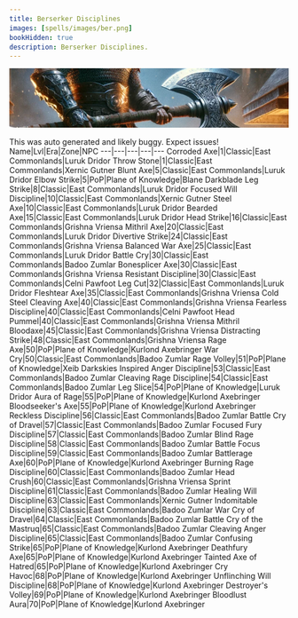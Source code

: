```yaml
---
title: Berserker Disciplines
images: [spells/images/ber.png]
bookHidden: true
description: Berserker Disciplines.
---
```

![Berserker Disciplines](images/ber-banner.png)

This was auto generated and likely buggy. Expect issues!
Name|Lvl|Era|Zone|NPC
---|---|---|---|---
Corroded Axe|1|Classic|East Commonlands|Luruk Dridor
Throw Stone|1|Classic|East Commonlands|Xernic Gutner
Blunt Axe|5|Classic|East Commonlands|Luruk Dridor
Elbow Strike|5|PoP|Plane of Knowledge|Blane Darkblade
Leg Strike|8|Classic|East Commonlands|Luruk Dridor
Focused Will Discipline|10|Classic|East Commonlands|Xernic Gutner
Steel Axe|10|Classic|East Commonlands|Luruk Dridor
Bearded Axe|15|Classic|East Commonlands|Luruk Dridor
Head Strike|16|Classic|East Commonlands|Grishna Vriensa
Mithril Axe|20|Classic|East Commonlands|Luruk Dridor
Divertive Strike|24|Classic|East Commonlands|Grishna Vriensa
Balanced War Axe|25|Classic|East Commonlands|Luruk Dridor
Battle Cry|30|Classic|East Commonlands|Badoo Zumlar
Bonesplicer Axe|30|Classic|East Commonlands|Grishna Vriensa
Resistant Discipline|30|Classic|East Commonlands|Celni Pawfoot
Leg Cut|32|Classic|East Commonlands|Luruk Dridor
Fleshtear Axe|35|Classic|East Commonlands|Grishna Vriensa
Cold Steel Cleaving Axe|40|Classic|East Commonlands|Grishna Vriensa
Fearless Discipline|40|Classic|East Commonlands|Celni Pawfoot
Head Pummel|40|Classic|East Commonlands|Grishna Vriensa
Mithril Bloodaxe|45|Classic|East Commonlands|Grishna Vriensa
Distracting Strike|48|Classic|East Commonlands|Grishna Vriensa
Rage Axe|50|PoP|Plane of Knowledge|Kurlond Axebringer
War Cry|50|Classic|East Commonlands|Badoo Zumlar
Rage Volley|51|PoP|Plane of Knowledge|Xeib Darkskies
Inspired Anger Discipline|53|Classic|East Commonlands|Badoo Zumlar
Cleaving Rage Discipline|54|Classic|East Commonlands|Badoo Zumlar
Leg Slice|54|PoP|Plane of Knowledge|Luruk Dridor
Aura of Rage|55|PoP|Plane of Knowledge|Kurlond Axebringer
Bloodseeker's Axe|55|PoP|Plane of Knowledge|Kurlond Axebringer
Reckless Discipline|56|Classic|East Commonlands|Badoo Zumlar
Battle Cry of Dravel|57|Classic|East Commonlands|Badoo Zumlar
Focused Fury Discipline|57|Classic|East Commonlands|Badoo Zumlar
Blind Rage Discipline|58|Classic|East Commonlands|Badoo Zumlar
Battle Focus Discipline|59|Classic|East Commonlands|Badoo Zumlar
Battlerage Axe|60|PoP|Plane of Knowledge|Kurlond Axebringer
Burning Rage Discipline|60|Classic|East Commonlands|Badoo Zumlar
Head Crush|60|Classic|East Commonlands|Grishna Vriensa
Sprint Discipline|61|Classic|East Commonlands|Badoo Zumlar
Healing Will Discipline|63|Classic|East Commonlands|Xernic Gutner
Indomitable Discipline|63|Classic|East Commonlands|Badoo Zumlar
War Cry of Dravel|64|Classic|East Commonlands|Badoo Zumlar
Battle Cry of the Mastruq|65|Classic|East Commonlands|Badoo Zumlar
Cleaving Anger Discipline|65|Classic|East Commonlands|Badoo Zumlar
Confusing Strike|65|PoP|Plane of Knowledge|Kurlond Axebringer
Deathfury Axe|65|PoP|Plane of Knowledge|Kurlond Axebringer
Tainted Axe of Hatred|65|PoP|Plane of Knowledge|Kurlond Axebringer
Cry Havoc|68|PoP|Plane of Knowledge|Kurlond Axebringer
Unflinching Will Discipline|68|PoP|Plane of Knowledge|Kurlond Axebringer
Destroyer's Volley|69|PoP|Plane of Knowledge|Kurlond Axebringer
Bloodlust Aura|70|PoP|Plane of Knowledge|Kurlond Axebringer
